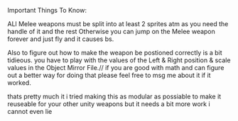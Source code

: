 Important Things To Know:

ALl Melee weapons must be split into at least 2 sprites atm as you need the handle of it and the rest Otherwise you can jump on the Melee weapon forever and just fly and it causes bs.

Also to figure out how to make the weapon be postioned correctly is a bit tidieous.
you have to play with the values of the Left & Right position & scale values in the Object Mirror File.// if you are good with math and can figure out a better way for doing that please feel free to msg me about it if it worked.

thats pretty much it i tried making this as modular as possiable to make it reuseable for your other unity weapons but it needs a bit more work i cannot even lie
